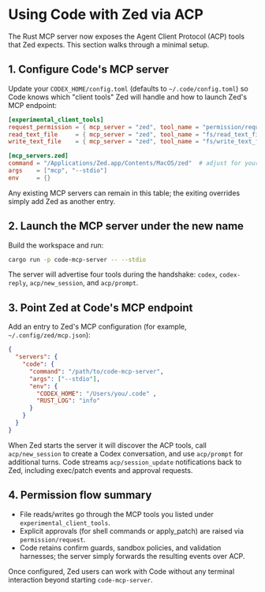# Using Code with Zed via ACP

The Rust MCP server now exposes the Agent Client Protocol (ACP) tools that Zed expects. This section walks through a minimal setup.

## 1. Configure Code's MCP server

Update your `CODEX_HOME/config.toml` (defaults to `~/.code/config.toml`) so Code knows which "client tools" Zed will handle and how to launch Zed's MCP endpoint:

```toml
[experimental_client_tools]
request_permission = { mcp_server = "zed", tool_name = "permission/request" }
read_text_file     = { mcp_server = "zed", tool_name = "fs/read_text_file" }
write_text_file    = { mcp_server = "zed", tool_name = "fs/write_text_file" }

[mcp_servers.zed]
command = "/Applications/Zed.app/Contents/MacOS/zed"  # adjust for your OS
args    = ["mcp", "--stdio"]
env     = {}
```

Any existing MCP servers can remain in this table; the exiting overrides simply add Zed as another entry.

## 2. Launch the MCP server under the new name

Build the workspace and run:

```bash
cargo run -p code-mcp-server -- --stdio
```

The server will advertise four tools during the handshake: `codex`, `codex-reply`, `acp/new_session`, and `acp/prompt`.

## 3. Point Zed at Code's MCP endpoint

Add an entry to Zed's MCP configuration (for example, `~/.config/zed/mcp.json`):

```json
{
  "servers": {
    "code": {
      "command": "/path/to/code-mcp-server",
      "args": ["--stdio"],
      "env": {
        "CODEX_HOME": "/Users/you/.code" ,
        "RUST_LOG": "info"
      }
    }
  }
}
```

When Zed starts the server it will discover the ACP tools, call `acp/new_session` to create a Codex conversation, and use `acp/prompt` for additional turns. Code streams `acp/session_update` notifications back to Zed, including exec/patch events and approval requests.

## 4. Permission flow summary

- File reads/writes go through the MCP tools you listed under `experimental_client_tools`.
- Explicit approvals (for shell commands or apply_patch) are raised via `permission/request`.
- Code retains confirm guards, sandbox policies, and validation harnesses; the server simply forwards the resulting events over ACP.

Once configured, Zed users can work with Code without any terminal interaction beyond starting `code-mcp-server`.
